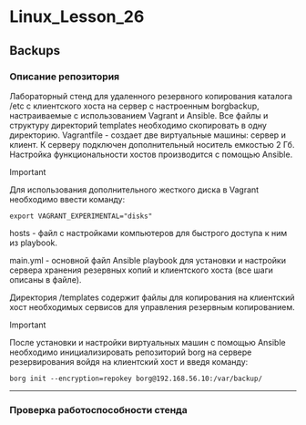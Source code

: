 # Linux_Lesson_26
## Backups

### Описание репозитория

Лабораторный стенд для удаленного резервного копирования каталога /etc c клиентского хоста на сервер с настроенным borgbackup, настраиваемые с использованием Vagrant и Ansible. Все файлы и структуру директорий temрlates необходимо скопировать в одну директорию.  Vagrantfile - создает две виртуальные машины: сервер и клиент. К серверу подключен дополнительный носитель емкостью 2 Гб. Настройка функциональности хостов производится с помощью Ansible.

> [!IMPORTANT]
> Для использования дополнительного жесткого диска в Vagrant необходимо ввести команду: 

	export VAGRANT_EXPERIMENTAL="disks"

hosts - файл с настройками компьютеров для быстрого доступа к ним из playbook.

main.yml - основной файл Ansible playbook для установки и настройки сервера хранения резервных копий и клиентского хоста (все шаги описаны в файле).

Директория /templates содержит файлы для копирования на клиентский хост необходимых сервисов для управления резервным копированием.

> [!IMPORTANT]
> После установки и настройки виртуальных машин с помощью Ansible необходимо инициализировать репозиторий borg на сервере резервирования войдя на клиентский хост и введя команду:

  	borg init --encryption=repokey borg@192.168.56.10:/var/backup/

---

### Проверка работоспособности стенда
